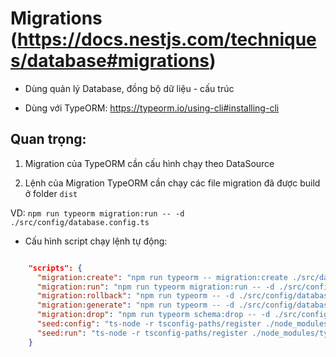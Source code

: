 # **Migrations** (https://docs.nestjs.com/techniques/database#migrations)

- Dùng quản lý Database, đồng bộ dữ liệu - cấu trúc

- Dùng với TypeORM: https://typeorm.io/using-cli#installing-cli

## Quan trọng:

1. Migration của TypeORM cần cấu hình chạy theo DataSource

2. Lệnh của Migration TypeORM cần chạy các file migration đã được build ở folder `dist`

VD: `npm run typeorm migration:run -- -d ./src/config/database.config.ts`

- Cấu hình script chạy lệnh tự động:

```json

    "scripts": {
      "migration:create": "npm run typeorm -- migration:create ./src/databases/migrations/%npm_config_name%",
      "migration:run": "npm run typeorm migration:run -- -d ./src/config/database.config.ts",
      "migration:rollback": "npm run typeorm -- -d ./src/config/database.config.ts migration:revert",
      "migration:generate": "npm run typeorm -- -d ./src/config/database.config.ts migration:generate ./src/databases/migrations/%npm_config_name%",
      "migration:drop": "npm run typeorm schema:drop -- -d ./src/config/database.config.ts",
      "seed:config": "ts-node -r tsconfig-paths/register ./node_modules/typeorm-seeding/dist/cli.js config",
      "seed:run": "ts-node -r tsconfig-paths/register ./node_modules/typeorm-seeding/dist/cli.js seed"
    }

```
